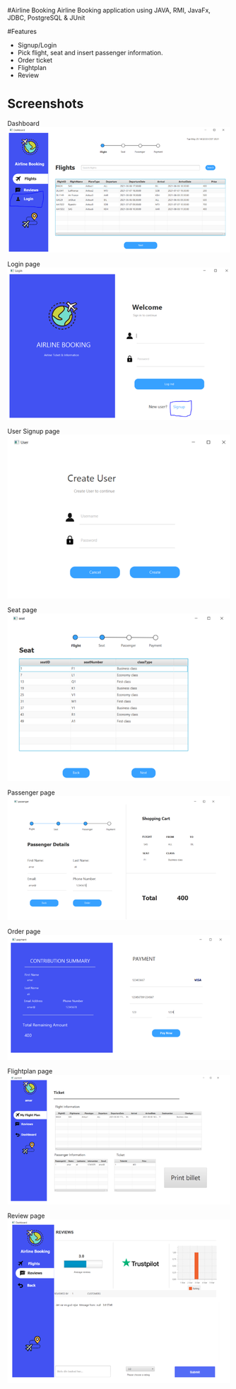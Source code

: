 #Airline Booking 
Airline Booking application using JAVA, RMI, JavaFx, JDBC, PostgreSQL & JUnit

#Features
- Signup/Login
- Pick flight, seat and insert passenger information. 
- Order ticket
- Flightplan
- Review

# Screenshots

Dashboard
![img.png](img.png)

Login page
![img_1.png](img_1.png)

User Signup page 
![img_2.png](img_2.png)

Seat page  
![img_3.png](img_3.png)

Passenger page
![img_4.png](img_4.png)

Order page 
![img_5.png](img_5.png)

Flightplan page
![img_6.png](img_6.png)

Review page
![img_7.png](img_7.png)